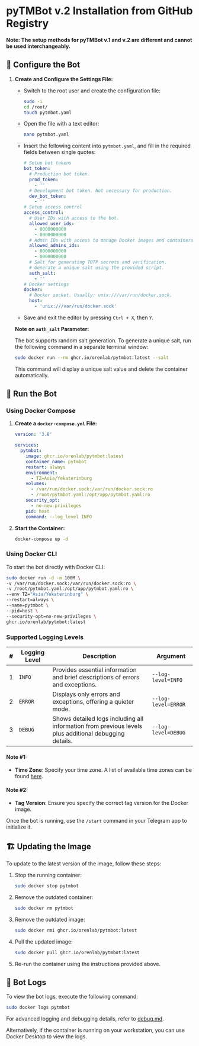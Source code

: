 # pyTMBot v.2 Installation from GitHub Registry

**Note: The setup methods for pyTMBot v.1 and v.2 are different and cannot be used interchangeably.**

## 🧪 Configure the Bot

1. **Create and Configure the Settings File:**

    - Switch to the root user and create the configuration file:

      ```bash
      sudo -i
      cd /root/
      touch pytmbot.yaml
      ```

    - Open the file with a text editor:

      ```bash
      nano pytmbot.yaml
      ```

    - Insert the following content into `pytmbot.yaml`, and fill in the required fields between single quotes:

      ```yaml
      # Setup bot tokens
      bot_token:
        # Production bot token.
        prod_token:
          - ''
        # Development bot token. Not necessary for production.
        dev_bot_token:
          - ''
      # Setup access control
      access_control:
        # User IDs with access to the bot.
        allowed_user_ids:
          - 0000000000
          - 0000000000
        # Admin IDs with access to manage Docker images and containers.
        allowed_admins_ids:
          - 0000000000
          - 0000000000
        # Salt for generating TOTP secrets and verification.
        # Generate a unique salt using the provided script.
        auth_salt:
          - ''
      # Docker settings
      docker:
        # Docker socket. Usually: unix:///var/run/docker.sock.
        host:
          - 'unix:///var/run/docker.sock'
      ```

    - Save and exit the editor by pressing `Ctrl + X`, then `Y`.

   **Note on `auth_salt` Parameter:**

   The bot supports random salt generation. To generate a unique salt, run the following command in a separate terminal
   window:

   ```bash
   sudo docker run --rm ghcr.io/orenlab/pytmbot:latest --salt
   ```

   This command will display a unique salt value and delete the container automatically.

## 🔌 Run the Bot

### Using Docker Compose

1. **Create a `docker-compose.yml` File:**

   ```yaml
   version: '3.8'

   services:
     pytmbot:
       image: ghcr.io/orenlab/pytmbot:latest
       container_name: pytmbot
       restart: always
       environment:
         - TZ=Asia/Yekaterinburg
       volumes:
         - /var/run/docker.sock:/var/run/docker.sock:ro
         - /root/pytmbot.yaml:/opt/app/pytmbot.yaml:ro
       security_opt:
         - no-new-privileges
       pid: host
       command: --log_level INFO
   ```

2. **Start the Container:**

   ```bash
   docker-compose up -d
   ```

### Using Docker CLI

To start the bot directly with Docker CLI:

```bash
sudo docker run -d -m 100M \
-v /var/run/docker.sock:/var/run/docker.sock:ro \
-v /root/pytmbot.yaml:/opt/app/pytmbot.yaml:ro \
--env TZ="Asia/Yekaterinburg" \
--restart=always \
--name=pytmbot \
--pid=host \
--security-opt=no-new-privileges \
ghcr.io/orenlab/pytmbot:latest
```

### Supported Logging Levels

| # | Logging Level | Description                                                                                           | Argument            |
|---|---------------|-------------------------------------------------------------------------------------------------------|---------------------|
| 1 | `INFO`        | Provides essential information and brief descriptions of errors and exceptions.                       | `--log-level=INFO`  |
| 2 | `ERROR`       | Displays only errors and exceptions, offering a quieter mode.                                         | `--log-level=ERROR` |
| 3 | `DEBUG`       | Shows detailed logs including all information from previous levels plus additional debugging details. | `--log-level=DEBUG` |

#### Note #1:

- **Time Zone**: Specify your time zone. A list of available time zones can be
  found [here](https://manpages.ubuntu.com/manpages/trusty/man3/DateTime::TimeZone::Catalog.3pm.html).

#### Note #2:

- **Tag Version**: Ensure you specify the correct tag version for the Docker image.

Once the bot is running, use the `/start` command in your Telegram app to initialize it.

## 🏗 Updating the Image

To update to the latest version of the image, follow these steps:

1. Stop the running container:

    ```bash
    sudo docker stop pytmbot
    ```

2. Remove the outdated container:

    ```bash
    sudo docker rm pytmbot
    ```

3. Remove the outdated image:

    ```bash
    sudo docker rmi ghcr.io/orenlab/pytmbot:latest
    ```

4. Pull the updated image:

    ```bash
    sudo docker pull ghcr.io/orenlab/pytmbot:latest
    ```

5. Re-run the container using the instructions provided above.

## 🚀 Bot Logs

To view the bot logs, execute the following command:

```bash
sudo docker logs pytmbot
```

For advanced logging and debugging details, refer to [debug.md](debug.md).

Alternatively, if the container is running on your workstation, you can use Docker Desktop to view the logs.